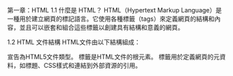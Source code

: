 第一章：HTML
1.1 什麼是 HTML？
HTML（Hypertext Markup Language）是一種用於建立網頁的標記語言。它使用各種標籤（tags）來定義網頁的結構和內容，並且可以嵌套和組合這些標籤以創建具有結構和意義的網頁。

1.2 HTML 文件結構
HTML文件由以下結構組成：
<!DOCTYPE html>
<html>
<head>
    <title>網頁標題</title>
</head>
<body>
    <!-- 網頁內容 -->
</body>
</html>
<!DOCTYPE html> 宣告為HTML5文件類型。
<html> 標籤是HTML文件的根元素。
<head> 標籤用於定義網頁的元資料，如標題、CSS樣式和連結到外部資源的引用。
<title> 標籤用於定義網頁的標題，將顯示在瀏覽器的標題欄中。
<body> 標籤包含了網頁的實際內容，如文字、圖像、連結等。

1.3 HTML 元素與標籤
HTML元素是網頁中的不同部分，例如標題、段落、圖像、連結等。每個HTML元素由一對標籤包圍，並且可以嵌套在其他元素中。

以下是一些常見的HTML元素範例：

標題元素 <h1> 到 <h6> 用於定義不同級別的標題，其中 <h1> 是最高級別的標題，而 <h6> 是最低級別的標題。
<h1>這是一個標題</h1>
段落元素 <p> 用於定義一個段落。
<p>這是一個段落。</p>
圖像元素 <img> 用於插入圖像，並且需要指定圖像的來源（src）。
<img src="image.jpg" alt="圖像描述">
連結元素 <a> 用於創建超連結，並且需要指定目標URL（href）。
<a href="https://www.example.com">這是一個連結</a>
1.4 HTML 屬性
HTML屬性是用於提供有關HTML元素的附加信息。屬性通常包含在元素的開始標籤中，並且具有名稱和值的格式。

以下是一個示例，其中 src 是 img 元素的屬性，指定圖像的來源：
<img src="image.jpg" alt="圖像描述">
在這個例子中，src 是屬性的名稱，而 "image.jpg" 是屬性的值。


1.5 HTML 標題與段落
HTML標題（Heading）元素用於定義不同級別的標題，而段落（Paragraph）元素用於定義段落文本。

以下是一個示例，展示了不同級別的標題和一個段落：
  <h1>這是一個標題</h1>
<h2>這是一個次級標題</h2>
<p>這是一個段落。</p>
  在這個例子中，<h1> 是最高級別的標題，<h2> 是次級標題，<p> 是段落元素。你可以根據需要在網頁中使用不同級別的標題和段落來組織內容。

1.6 HTML 超連結
HTML超連結（Hyperlink）元素 <a> 用於創建頁面之間的連結。你可以使用 href 屬性指定連結的目標URL。

以下是一個示例，創建了一個指向Google的超連結：
  <a href="https://www.google.com">前往Google</a>
  當用戶點擊連結時，他們將被導航到指定的URL。

1.7 HTML 圖像
HTML圖像（Image）元素 <img> 用於在網頁中插入圖像。你需要使用 src 屬性指定圖像的來源URL，並可以使用 alt 屬性提供圖像的替代文字（用於無法顯示圖像的情況）。

以下是一個示例，插入了一個圖像：
  <img src="image.jpg" alt="圖像描述">
  在這個例子中，src 屬性指定圖像的來源URL，而 alt 屬性提供圖像的描述文字。

1.8 HTML 表格
HTML表格（Table）元素 <table> 用於展示結構化的數據。表格由行和列組成，使用 <tr>（行）和 <td>（單元格）元素來定義。

以下是一個示例，創建了一個簡單的表格：
  <table>
  <tr>
    <th>項目</th>
    <th>數量</th>
  </tr>
  <tr>
    <td>蘋果</td>
    <td>5</td>
  </tr>
  <tr>
    <td>橙子</td>
    <td>3</td>
  </tr>
</table>
  在這個例子中，<table> 定義了表格的開始，<tr> 定義了一行，<th> 定義了表頭單元格，<td> 定義了數據單元格。你可以根據需要添加更多的行和列來構建更複雜的表格。

1.9 HTML 表單
HTML表單（Form）元素 <form> 用於創建與用戶交互的表單。表單中可以包含各種輸入元素，如文本輸入框、單選按鈕、複選框、下拉選單等。

以下是一個示例，創建了一個簡單的表單：
  <form>
  <label for="name">姓名:</label>
  <input type="text" id="name" name="name" required>
  
  <label for="email">郵箱:</label>
  <input type="email" id="email" name="email" required>
  
  <input type="submit" value="提交">
</form>
  在這個例子中，<form> 定義了表單的開始和結束。<label> 元素用於定義表單字段的標籤，<input> 元素用於創建不同類型的輸入字段，如文本輸入框（type="text"）、郵箱輸入框（type="email"）。required 屬性指定了必填字段。<input type="submit"> 用於創建提交按鈕。

1.10 HTML 樣式與 CSS
HTML提供了樣式（Style）屬性來直接設置元素的外觀，例如字體大小、顏色、背景等。然而，為了更好地控制和組織樣式，通常使用CSS（Cascading Style Sheets）來對HTML進行樣式設置。

CSS是一種用於描述網頁外觀和布局的樣式語言。它可以單獨存儲在一個CSS文件中，或者直接嵌入在HTML文檔中的<style>標籤內。

以下是一個使用CSS的示例：
  <!DOCTYPE html>
<html>
<head>
  <style>
    /* CSS樣式 */
    h1 {
      color: blue;
      font-size: 24px;
    }

    p {
      color: green;
      font-size: 18px;
    }
  </style>
</head>
<body>
  <h1>這是一個標題</h1>
  <p>這是一個段落。</p>
</body>
</html>
  在這個例子中，CSS樣式被包含在<style>標籤內。通過選擇器（例如h1和p），我們指定了要應用樣式的HTML元素。在大括號內，我們定義了具體的樣式屬性和值（例如color: blue表示文字顏色為藍色）。這樣，所有的<h1>標籤都會應用藍色文字和24px字體大小，而所有的<p>標籤都會應用綠色文字和18px字體大小。

CSS還提供了許多其他的樣式屬性和選擇器，可以更全面地控制網頁的外觀和佈局。通過將CSS樣式與HTML結合使用，我們可以實現豐富且吸引人的網頁設計。
